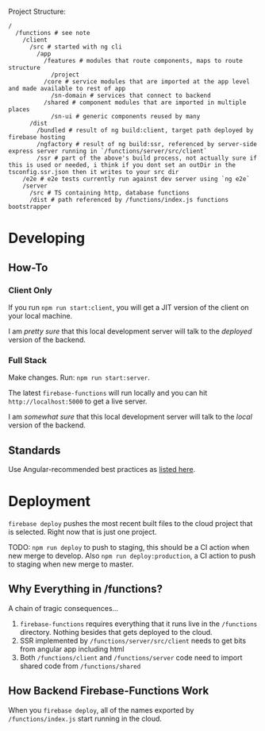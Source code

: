 Project Structure:

```
/
  /functions # see note
    /client
      /src # started with ng cli
        /app
          /features # modules that route components, maps to route structure
            /project
          /core # service modules that are imported at the app level and made available to rest of app
            /sn-domain # services that connect to backend
          /shared # component modules that are imported in multiple places 
            /sn-ui # generic components reused by many 
      /dist
        /bundled # result of ng build:client, target path deployed by firebase hosting
        /ngfactory # result of ng build:ssr, referenced by server-side express server running in `/functions/server/src/client`
        /ssr # part of the above's build process, not actually sure if this is used or needed, i think if you dont set an outDir in the tsconfig.ssr.json then it writes to your src dir
    /e2e # e2e tests currently run against dev server using `ng e2e`
    /server
      /src # TS containing http, database functions
      /dist # path referenced by /functions/index.js functions bootstrapper
```
# Developing

## How-To

### Client Only

If you run `npm run start:client`, you will get a JIT version of the client on your local machine.

I am *pretty sure* that this local development server will talk to the *deployed* version of the backend.

### Full Stack

Make changes.  Run: `npm run start:server`.

The latest `firebase-functions` will run locally and you can hit `http://localhost:5000` to get a live server.

I am *somewhat sure* that this local development server will talk to the *local* version of the backend.

## Standards

Use Angular-recommended best practices as [listed here](https://angular.io/guide/styleguide).


# Deployment

`firebase deploy` pushes the most recent built files to the cloud project that is selected.  Right now that is just one project.

TODO: `npm run deploy` to push to staging, this should be a CI action when new merge to develop.  Also `npm run deploy:production`, a CI action to push to staging when new merge to master.

## Why Everything in /functions?

A chain of tragic consequences...

1. `firebase-functions` requires everything that it runs live in the `/functions` directory.  Nothing besides that gets deployed to the cloud.
2. SSR implemented by `/functions/server/src/client` needs to get bits from angular app including html
3. Both `/functions/client` and `/functions/server` code need to import shared code from `/functions/shared`

## How Backend Firebase-Functions Work

When you `firebase deploy`, all of the names exported by `/functions/index.js` start running in the cloud.
